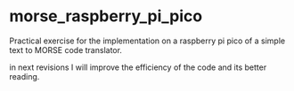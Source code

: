 # morse_raspberry_pi_pico


Practical exercise for the implementation on a raspberry pi pico of a simple text to MORSE code translator.


in next revisions I will improve the efficiency of the code and its better reading.
